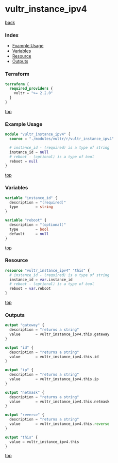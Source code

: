 # vultr_instance_ipv4

[back](../vultr.md)

### Index

- [Example Usage](#example-usage)
- [Variables](#variables)
- [Resource](#resource)
- [Outputs](#outputs)

### Terraform

```terraform
terraform {
  required_providers {
    vultr = ">= 2.2.0"
  }
}
```

[top](#index)

### Example Usage

```terraform
module "vultr_instance_ipv4" {
  source = "./modules/vultr/r/vultr_instance_ipv4"

  # instance_id - (required) is a type of string
  instance_id = null
  # reboot - (optional) is a type of bool
  reboot = null
}
```

[top](#index)

### Variables

```terraform
variable "instance_id" {
  description = "(required)"
  type        = string
}

variable "reboot" {
  description = "(optional)"
  type        = bool
  default     = null
}
```

[top](#index)

### Resource

```terraform
resource "vultr_instance_ipv4" "this" {
  # instance_id - (required) is a type of string
  instance_id = var.instance_id
  # reboot - (optional) is a type of bool
  reboot = var.reboot
}
```

[top](#index)

### Outputs

```terraform
output "gateway" {
  description = "returns a string"
  value       = vultr_instance_ipv4.this.gateway
}

output "id" {
  description = "returns a string"
  value       = vultr_instance_ipv4.this.id
}

output "ip" {
  description = "returns a string"
  value       = vultr_instance_ipv4.this.ip
}

output "netmask" {
  description = "returns a string"
  value       = vultr_instance_ipv4.this.netmask
}

output "reverse" {
  description = "returns a string"
  value       = vultr_instance_ipv4.this.reverse
}

output "this" {
  value = vultr_instance_ipv4.this
}
```

[top](#index)